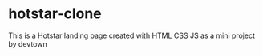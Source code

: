 # hotstar-clone
This is a Hotstar landing page created with HTML CSS JS as a mini project by devtown
